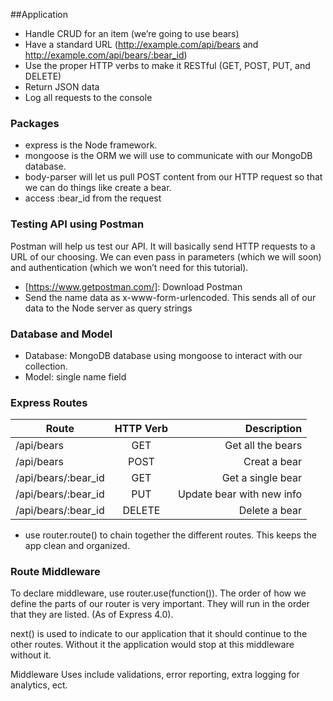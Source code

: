 ##Application
* Handle CRUD for an item (we’re going to use bears)
* Have a standard URL (http://example.com/api/bears and http://example.com/api/bears/:bear_id)
* Use the proper HTTP verbs to make it RESTful (GET, POST, PUT, and DELETE)
* Return JSON data
* Log all requests to the console

### Packages
* express is the Node framework. 
* mongoose is the ORM we will use to communicate with our MongoDB database.
* body-parser will let us pull POST content from our HTTP request so that we can do things like create a bear.
 * access :bear_id from the request

### Testing API using Postman
Postman will help us test our API. It will basically send HTTP requests to a URL of our choosing. We can even pass in parameters (which we will soon) and authentication (which we won’t need for this tutorial).
* [https://www.getpostman.com/]: Download Postman
* Send the name data as x-www-form-urlencoded. This sends all of our data to the Node server as query strings

### Database and Model
* Database: MongoDB database using mongoose to interact with our collection.
* Model: single name field

### Express Routes
| Route               | HTTP Verb     | Description               |
| ------------------- |:-------------:| -------------------------:|
| /api/bears          | GET           | Get all the bears         |
| /api/bears          | POST          | Creat a bear              |
| /api/bears/:bear_id | GET           | Get a single bear         |
| /api/bears/:bear_id | PUT           | Update bear with new info |
| /api/bears/:bear_id | DELETE        | Delete a bear             |

* use router.route() to chain together the different routes. This keeps the app clean and organized.

### Route Middleware
To declare middleware, use router.use(function()). The order of how we define the parts of our router is very important. They will run in the order that they are listed. (As of Express 4.0).

next() is used to indicate to our application that it should continue to the other routes. Without it the application would stop at this middleware without it.

Middleware Uses include validations, error reporting, extra logging for analytics, ect.

